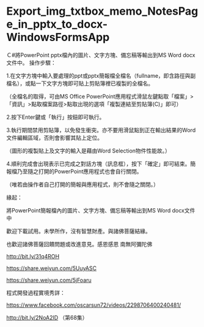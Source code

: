 # Export_img_txtbox_memo_NotesPage_in_pptx_to_docx-WindowsFormsApp
Ｃ#將PowerPoint pptx檔內的圖片、文字方塊、備忘稿等輸出到MS Word docx文件中。
操作步驟：

1.在文字方塊中輸入要處理的ppt或pptx簡報檔全檔名（fullname，即含路徑與副檔名），或點一下文字方塊即可貼上剪貼簿裡已複製的全檔名。

（全檔名的取得，可由MS Office PowerPoint應用程式滑鼠左鍵點取「檔案」>「資訊」>點取檔案路徑>點取出現的選項「複製連結至剪貼簿(C)」即可）

2.按下Enter鍵或「執行」按鈕即可執行。

3.執行期間禁用剪貼簿，以免發生衝突。亦不要用滑鼠點到正在輸出結果的Word文件編輯區域，否則會影響其貼上定位。

（圖形的複製貼上及文字的輸入是藉由Word Selection物件性能故。）

4.順利完成會出現表示已完成之對話方塊（訊息框），按下「確定」即可結束。簡報檔乃至隨之打開的PowerPoint應用程式也會自行關閉。

（唯若由操作者自己打開的簡報與應用程式，則不會隨之關閉。）



緣起：

將PowerPoint簡報檔內的圖片、文字方塊、備忘稿等輸出到MS Word docx文件中

歡迎下載試用。未學所作，沒有智慧財產。與諸佛菩薩結緣。

也歡迎諸佛菩薩回饋問題或改進意見。感恩感恩 南無阿彌陀佛

http://bit.ly/31q4ROH

https://share.weiyun.com/5UuyASC 

https://share.weiyun.com/5jFoaru 

程式開發過程實境秀詳：

https://www.facebook.com/oscarsun72/videos/2298706400240481/

http://bit.ly/2NoA2ID （第68集）
